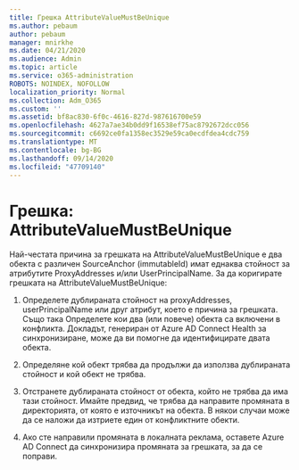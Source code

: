 ```yaml
---
title: Грешка AttributeValueMustBeUnique
ms.author: pebaum
author: pebaum
manager: mnirkhe
ms.date: 04/21/2020
ms.audience: Admin
ms.topic: article
ms.service: o365-administration
ROBOTS: NOINDEX, NOFOLLOW
localization_priority: Normal
ms.collection: Adm_O365
ms.custom: ''
ms.assetid: bf8ac830-6f0c-4616-827d-987616700e59
ms.openlocfilehash: 4627a7ae34b0dd9f16538ef75ac8792672dcc056
ms.sourcegitcommit: c6692ce0fa1358ec3529e59ca0ecdfdea4cdc759
ms.translationtype: MT
ms.contentlocale: bg-BG
ms.lasthandoff: 09/14/2020
ms.locfileid: "47709140"
---
```

# <a name="error-attributevaluemustbeunique"></a>Грешка: AttributeValueMustBeUnique

Най-честата причина за грешката на AttributeValueMustBeUnique е два обекта с различен SourceAnchor (immutableId) имат еднаква стойност за атрибутите ProxyAddresses и/или UserPrincipalName. За да коригирате грешката на AttributeValueMustBeUnique:
  
1. Определете дублираната стойност на proxyAddresses, userPrincipalName или друг атрибут, което е причина за грешката. Също така Определете кои два (или повече) обекта са включени в конфликта. Докладът, генериран от Azure AD Connect Health за синхронизиране, може да ви помогне да идентифицирате двата обекта.
    
2. Определяне кой обект трябва да продължи да използва дублираната стойност и кой обект не трябва.
    
3. Отстранете дублираната стойност от обекта, който не трябва да има тази стойност. Имайте предвид, че трябва да направите промяната в директорията, от която е източникът на обекта. В някои случаи може да се наложи да изтриете един от конфликтните обекти.
    
4. Ако сте направили промяната в локалната реклама, оставете Azure AD Connect да синхронизира промяната за грешката, за да се поправи.
    

